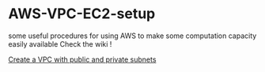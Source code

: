 # AWS-VPC-EC2-setup
some useful procedures for using AWS to make some computation capacity easily available
Check the wiki !

[Create a VPC with public and private subnets](https://github.com/comevussor/AWS-VPC-EC2-setup/wiki/Create-a-VPC-with-public-and-private-subnets)
